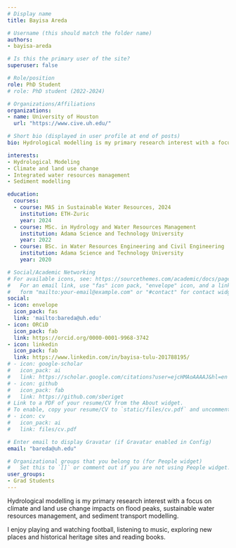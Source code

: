 ```yaml
---
# Display name
title: Bayisa Areda

# Username (this should match the folder name)
authors:
- bayisa-areda

# Is this the primary user of the site?
superuser: false

# Role/position
role: PhD Student
# role: PhD student (2022-2024)

# Organizations/Affiliations
organizations:
- name: University of Houston
  url: "https://www.cive.uh.edu/"

# Short bio (displayed in user profile at end of posts)
bio: Hydrological modelling is my primary research interest with a focus on climate and land use change impacts on flood peaks, sustainable water resources management, and sediment transport modelling.

interests:
- Hydrological Modeling
- Climate and land use change
- Integrated water resources management
- Sediment modelling

education:
  courses:
  - course: MAS in Sustainable Water Resources, 2024
    institution: ETH-Zuric
    year: 2024
  - course: MSc. in Hydrology and Water Resources Management
    institution: Adama Science and Technology University
    year: 2022
  - course: BSc. in Water Resources Engineering and Civil Engineering
    institution: Adama Science and Technology University
    year: 2020

# Social/Academic Networking
# For available icons, see: https://sourcethemes.com/academic/docs/page-builder/#icons
#   For an email link, use "fas" icon pack, "envelope" icon, and a link in the
#   form "mailto:your-email@example.com" or "#contact" for contact widget.
social:
- icon: envelope
  icon_pack: fas
  link: 'mailto:bareda@uh.edu'
- icon: ORCiD
  icon_pack: fab
  link: https://orcid.org/0000-0001-9968-3742
- icon: linkedin
  icon_pack: fab
  link: https://www.linkedin.com/in/bayisa-tulu-201788195/
# - icon: google-scholar
#   icon_pack: ai
#   link: https://scholar.google.com/citations?user=ejcHMAoAAAAJ&hl=en
# - icon: github
#   icon_pack: fab
#   link: https://github.com/sberiget
# Link to a PDF of your resume/CV from the About widget.
# To enable, copy your resume/CV to `static/files/cv.pdf` and uncomment the lines below.
# - icon: cv
#   icon_pack: ai
#   link: files/cv.pdf

# Enter email to display Gravatar (if Gravatar enabled in Config)
email: "bareda@uh.edu"

# Organizational groups that you belong to (for People widget)
#   Set this to `[]` or comment out if you are not using People widget.
user_groups:
- Grad Students
---
```


Hydrological modelling is my primary research interest with a focus on climate and land use change impacts on flood peaks, sustainable water resources management, and sediment transport modelling.

I enjoy playing and watching football, listening to music, exploring new places and historical heritage sites and reading books.
